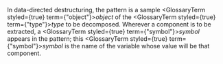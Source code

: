  



In data-directed destructuring, the pattern is a sample <GlossaryTerm styled={true} term={"object"}><i>object</i></GlossaryTerm> of the <GlossaryTerm styled={true} term={"type"}><i>type</i></GlossaryTerm> to be decomposed. Wherever a component is to be extracted, a <GlossaryTerm styled={true} term={"symbol"}><i>symbol</i></GlossaryTerm> appears in the pattern; this <GlossaryTerm styled={true} term={"symbol"}><i>symbol</i></GlossaryTerm> is the name of the variable whose value will be that component. 



